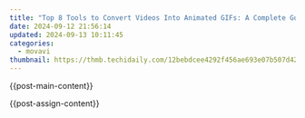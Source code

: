 ```yaml
---
title: "Top 8 Tools to Convert Videos Into Animated GIFs: A Complete Guide by Movavi"
date: 2024-09-12 21:56:14
updated: 2024-09-13 10:11:45
categories:
  - movavi
thumbnail: https://thmb.techidaily.com/12bebdcee4292f456ae693e07b507d42d27bcfe897e62f47668299d0542c70dd.jpg
---
```


{{post-main-content}}

<ins class="adsbygoogle"
     style="display:block"
     data-ad-format="autorelaxed"
     data-ad-client="ca-pub-7571918770474297"
     data-ad-slot="1223367746"></ins>

{{post-assign-content}}

<ins class="adsbygoogle"
     style="display:block"
     data-ad-client="ca-pub-7571918770474297"
     data-ad-slot="8358498916"
     data-ad-format="auto"
     data-full-width-responsive="true"></ins>
